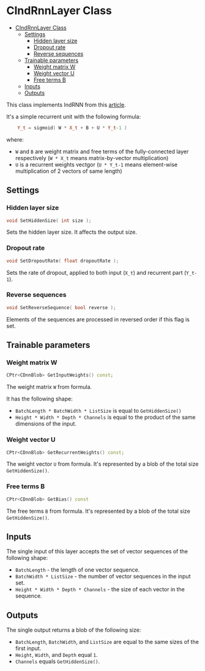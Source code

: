 # CIndRnnLayer Class

<!-- TOC -->

- [CIndRnnLayer Class](#cindrnnlayer-class)
    - [Settings](#settings)
        - [Hidden layer size](#hidden-layer-size)
        - [Dropout rate](#dropout-rate)
        - [Reverse sequences](#reverse-sequences)
    - [Trainable parameters](#trainable-parameters)
        - [Weight matrix W](#weight-matrix-w)
        - [Weight vector U](#weight-vector-u)
        - [Free terms B](#free-term-b)
    - [Inputs](#inputs)
    - [Outputs](#outputs)

<!-- /TOC -->

This class implements IndRNN from this [article](https://arxiv.org/pdf/1803.04831.pdf).

It's a simple recurrent unit with the following formula:

```c++
    Y_t = sigmoid( W * X_t + B + U * Y_t-1 )
```

where:

- `W` and `B` are weight matrix and free terms of the fully-connected layer respectively (`W * X_t` means matrix-by-vector multiplication)
- `U` is a recurrent weights vectgor (`U * Y_t-1` means element-wise multiplication of 2 vectors of same length)

## Settings

### Hidden layer size

```c++
void SetHiddenSize( int size );
```

Sets the hidden layer size. It affects the output size.

### Dropout rate

```c++
void SetDropoutRate( float dropoutRate );
```

Sets the rate of dropout, applied to both input (`X_t`) and recurrent part (`Y_t-1`).

### Reverse sequences

```c++
void SetReverseSequence( bool reverse );
```

Elements of the sequences are processed in reversed order if this flag is set.

## Trainable parameters

### Weight matrix W

```c++
CPtr<CDnnBlob> GetInputWeights() const;
```

The weight matrix `W` from formula.

It has the following shape:

- `BatchLength * BatchWidth * ListSize` is equal to `GetHiddenSize()`
- `Height * Width * Depth * Channels` is equal to the product of the same dimensions of the input.

### Weight vector U

```c++
CPtr<CDnnBlob> GetRecurrentWeights() const;
```

The weight vector `U` from formula. It's represented by a blob of the total size `GetHiddenSize()`.

### Free terms B

```c++
CPtr<CDnnBlob> GetBias() const
```

The free terms `B` from formula. It's represented by a blob of the total size `GetHiddenSize()`.

## Inputs

The single input of this layer accepts the set of vector sequences of the following shape:

- `BatchLength` - the length of one vector sequence.
- `BatchWidth * ListSize` - the number of vector sequences in the input set.
- `Height * Width * Depth * Channels` - the size of each vector in the sequence.

## Outputs

The single output returns a blob of the following size:

- `BatchLength`, `BatchWidth`, and `ListSize` are equal to the same sizes of the first input.
- `Height`, `Width`, and `Depth` equal `1`.
- `Channels` equals `GetHiddenSize()`.
